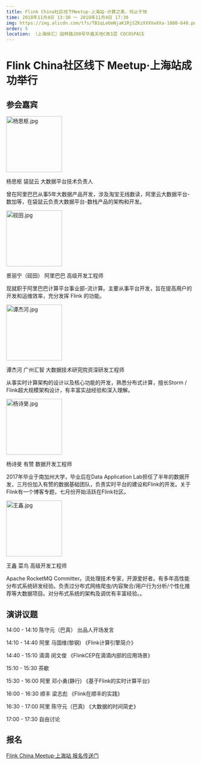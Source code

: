 ```yaml
---
title: Flink China社区线下Meetup·上海站-计算之美，何止于快
time: 2018年11月4日 13:30 ～ 2018年11月4日 17:30
img: https://img.alicdn.com/tfs/TB1qLeOmNjaK1RjSZKzXXXVwXXa-1080-640.png
order: 5
location: （上海徐汇）田林路200号华鑫天地C栋1层 COCOSPACE
---
```


# Flink China社区线下 Meetup·上海站成功举行
## 参会嘉宾

<img src="https://cdn.nlark.com/lark/0/2018/jpeg/146522/1540540448476-6cd75767-1930-4aca-afdf-ed132e1259e6.jpeg" style="width:149px" alt="杨思枢.jpg">

杨思枢
袋鼠云 大数据平台技术负责人

曾在阿里巴巴从事5年大数据产品开发，涉及淘宝无线数读，阿里云大数据平台-数加等，在袋鼠云负责大数据平台-数栈产品的架构和开发。


<img src="https://cdn.nlark.com/lark/0/2018/jpeg/146522/1540540493569-2561e63a-00c7-478f-826a-dfb357f2e3a0.jpeg" style="width:149px" alt="砚田.jpg">

景丽宁（砚田）
阿里巴巴 高级开发工程师

现就职于阿里巴巴计算平台事业部-流计算。主要从事平台开发，旨在提高用户的开发和运维效率，充分发挥 Flink 的功能。


<img src="https://cdn.nlark.com/lark/0/2018/jpeg/146522/1540540515694-2d227193-3f56-49c0-b417-864c457fb4f0.jpeg" style="width:149px" alt="谭杰河.jpg">

谭杰河
广州汇智 大数据技术研究院资深研发工程师

从事实时计算架构的设计以及核心功能的开发，熟悉分布式计算，擅长Storm / Flink超大规模架构设计，有丰富实战经验和深入理解。


<img src="https://cdn.nlark.com/lark/0/2018/jpeg/146522/1540540532324-5cdbf035-19d5-4c4f-b810-90d4a8c9aa9a.jpeg" style="width:149px" alt="杨诗旻.jpg">

杨诗旻
有赞 数据开发工程师

2017年毕业于南加州大学，毕业后在Data Application Lab担任了半年的数据开发，三月份加入有赞的数据基础团队，负责实时平台的建设和Flink的开发。关于Flink有一个博客专题，七月份开始活跃在Flink社区。


<img src="https://cdn.nlark.com/lark/0/2018/jpeg/146522/1540540550407-2347b323-8fe3-4e03-a793-424a26b6aa96.jpeg" style="width:149px" alt="王鑫.jpg">

王鑫
菜鸟 高级开发工程师

Apache RocketMQ Committer。流处理技术专家，开源爱好者。有多年高性能分布式系统研发经验。负责过分布式网络爬虫/内容聚合/用户行为分析/个性化推荐等大数据项目。对分布式系统的架构及调优有丰富经验。。



## 演讲议题 

14:00 - 14:10 陈守元（巴真）        出品人开场发言

14:10 - 14:40 阿里 马国维(黎钢)    《Flink计算引擎简介》

14:40 - 15:10 滴滴 闵文俊          《FlinkCEP在滴滴内部的应用场景》

15:10 - 15:30 茶歇

15:30 - 16:00 阿里 邓小勇(静行)    《基于Flink的实时计算平台》

16:00 - 16:30 顺丰 梁志彪          《Flink在顺丰的实践》

16:30 - 17:00 阿里 陈守元（巴真)   《大数据的时间简史》

17:00 - 17:30 自由讨论



## 报名

[Flink China Meetup·上海站 报名传送门](http://www.huodongxing.com/event/1463206779300)
